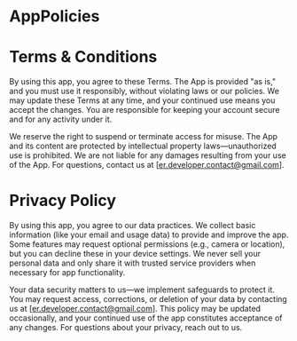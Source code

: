 # AppPolicies

# **Terms & Conditions**

By using this app, you agree to these Terms. The App is provided "as is," and you must use it responsibly, without violating laws or our policies. We may update these Terms at any time, and your continued use means you accept the changes. You are responsible for keeping your account secure and for any activity under it.

We reserve the right to suspend or terminate access for misuse. The App and its content are protected by intellectual property laws—unauthorized use is prohibited. We are not liable for any damages resulting from your use of the App. For questions, contact us at [er.developer.contact@gmail.com].


# **Privacy Policy**

By using this app, you agree to our data practices. We collect basic information (like your email and usage data) to provide and improve the app. Some features may request optional permissions (e.g., camera or location), but you can decline these in your device settings. We never sell your personal data and only share it with trusted service providers when necessary for app functionality.

Your data security matters to us—we implement safeguards to protect it. You may request access, corrections, or deletion of your data by contacting us at [er.developer.contact@gmail.com]. This policy may be updated occasionally, and your continued use of the app constitutes acceptance of any changes. For questions about your privacy, reach out to us.

